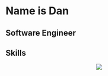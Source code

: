 # Name is Dan

## Software Engineer

## Skills

<p align="center">
  <img
    src="https://go-skill-icons.vercel.app/api/icons?i=git,vim,neovim,svelte,angular,cs,dotnet,java"
  />
</p>
